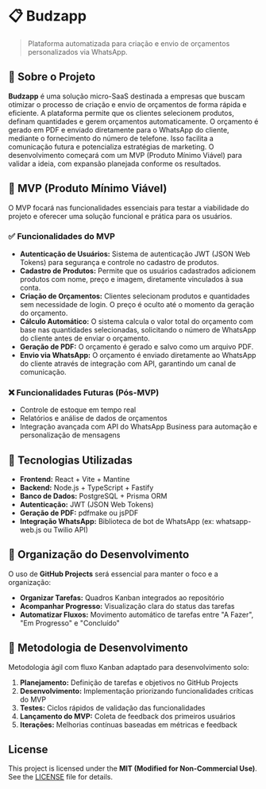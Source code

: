 # 📋 Budzapp

> Plataforma automatizada para criação e envio de orçamentos personalizados via WhatsApp.

## 📌 Sobre o Projeto

**Budzapp** é uma solução micro-SaaS destinada a empresas que buscam otimizar o processo de criação e envio de orçamentos de forma rápida e eficiente. A plataforma permite que os clientes selecionem produtos, definam quantidades e gerem orçamentos automaticamente. O orçamento é gerado em PDF e enviado diretamente para o WhatsApp do cliente, mediante o fornecimento do número de telefone. Isso facilita a comunicação futura e potencializa estratégias de marketing. O desenvolvimento começará com um MVP (Produto Mínimo Viável) para validar a ideia, com expansão planejada conforme os resultados.

## 🎯 MVP (Produto Mínimo Viável)

O MVP focará nas funcionalidades essenciais para testar a viabilidade do projeto e oferecer uma solução funcional e prática para os usuários.

### ✅ Funcionalidades do MVP

- **Autenticação de Usuários:** Sistema de autenticação JWT (JSON Web Tokens) para segurança e controle no cadastro de produtos.
- **Cadastro de Produtos:** Permite que os usuários cadastrados adicionem produtos com nome, preço e imagem, diretamente vinculados à sua conta.
- **Criação de Orçamentos:** Clientes selecionam produtos e quantidades sem necessidade de login. O preço é oculto até o momento da geração do orçamento.
- **Cálculo Automático:** O sistema calcula o valor total do orçamento com base nas quantidades selecionadas, solicitando o número de WhatsApp do cliente antes de enviar o orçamento.
- **Geração de PDF:** O orçamento é gerado e salvo como um arquivo PDF.
- **Envio via WhatsApp:** O orçamento é enviado diretamente ao WhatsApp do cliente através de integração com API, garantindo um canal de comunicação.

### ❌ Funcionalidades Futuras (Pós-MVP)

- Controle de estoque em tempo real
- Relatórios e análise de dados de orçamentos
- Integração avançada com API do WhatsApp Business para automação e personalização de mensagens

## 🚀 Tecnologias Utilizadas

- **Frontend:** React + Vite + Mantine
- **Backend:** Node.js + TypeScript + Fastify
- **Banco de Dados:** PostgreSQL + Prisma ORM
- **Autenticação:** JWT (JSON Web Tokens)
- **Geração de PDF:** pdfmake ou jsPDF
- **Integração WhatsApp:** Biblioteca de bot de WhatsApp (ex: whatsapp-web.js ou Twilio API)

## 📅 Organização do Desenvolvimento

O uso de **GitHub Projects** será essencial para manter o foco e a organização:

- **Organizar Tarefas:** Quadros Kanban integrados ao repositório
- **Acompanhar Progresso:** Visualização clara do status das tarefas
- **Automatizar Fluxos:** Movimento automático de tarefas entre "A Fazer", "Em Progresso" e "Concluído"

## 📌 Metodologia de Desenvolvimento

Metodologia ágil com fluxo Kanban adaptado para desenvolvimento solo:

1. **Planejamento:** Definição de tarefas e objetivos no GitHub Projects
2. **Desenvolvimento:** Implementação priorizando funcionalidades críticas do MVP
3. **Testes:** Ciclos rápidos de validação das funcionalidades
4. **Lançamento do MVP:** Coleta de feedback dos primeiros usuários
5. **Iterações:** Melhorias contínuas baseadas em métricas e feedback
 
## License  
This project is licensed under the **MIT (Modified for Non-Commercial Use)**. See the [LICENSE](./LICENSE) file for details.
